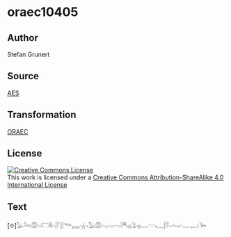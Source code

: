 # oraec10405

## Author

Stefan Grunert

## Source

[AES](https://github.com/simondschweitzer/aes)

## Transformation

[ORAEC](https://oraec.github.io/)

## License

<a rel="license" href="http://creativecommons.org/licenses/by-sa/4.0/"><img alt="Creative Commons License" style="border-width:0" src="https://i.creativecommons.org/l/by-sa/4.0/88x31.png" /></a><br />This work is licensed under a <a rel="license" href="http://creativecommons.org/licenses/by-sa/4.0/">Creative Commons Attribution-ShareAlike 4.0 International License</a>

## Text

[⯑]𓅃𓃢𓏃𓏏𓉐𓌞𓏏𓋴𓊹𓍛𓆝𓈘𓇼𓏤𓅃𓏃𓏏𓊪𓏏𓇯𓇋𓄪𓐍𓅱𓐍𓂋𓎟𓆑𓋴𓍋𓌡𓏤𓏏𓂋𓂝𓅨<br>
